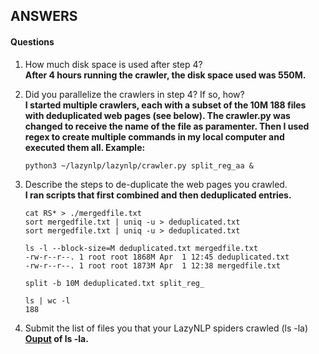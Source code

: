 ## ANSWERS

#### Questions

1. How much disk space is used after step 4?  
**After 4 hours running the crawler, the disk space used was 550M.**   

2. Did you parallelize the crawlers in step 4? If so, how?  
**I started multiple crawlers, each with a subset of the 10M 188 files with deduplicated web pages (see below). The crawler.py was changed to receive the name of the file as paramenter. Then I used regex to create multiple commands in my local computer and executed them all. Example:**  

    ```
    python3 ~/lazynlp/lazynlp/crawler.py split_reg_aa & 
    ```

3. Describe the steps to de-duplicate the web pages you crawled.  
**I ran scripts that first combined and then deduplicated entries.**  
    ```
    cat RS* > ./mergedfile.txt
    sort mergedfile.txt | uniq -u > deduplicated.txt  
    sort mergedfile.txt | uniq -u > deduplicated.txt 

    ls -l --block-size=M deduplicated.txt mergedfile.txt
    -rw-r--r--. 1 root root 1868M Apr  1 12:45 deduplicated.txt
    -rw-r--r--. 1 root root 1873M Apr  1 12:38 mergedfile.txt
    
    split -b 10M deduplicated.txt split_reg_
    
    ls | wc -l
    188
    ```

4. Submit the list of files you that your LazyNLP spiders crawled (ls -la)  
**[Ouput](output.txt) of ls -la.**  
